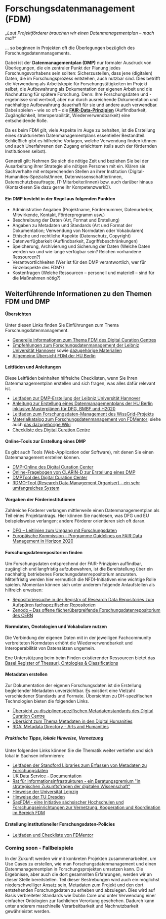 # Forschungsdatenmanagement (FDM)

*„Laut Projektförderer brauchen wir einen Datenmanagementplan – mach mal!“*

... so beginnen in Projekten oft die Überlegungen bezüglich des Forschungsdatenmanagements.

Dabei ist der **Datenmanagementplan (DMP)** nur formaler Ausdruck von Überlegungen, die ein zentraler Punkt der Planung jedes Forschungsvorhabens sein sollten: Sicherzustellen, dass jene (digitalen) Daten, die im Forschungsprozess entstehen, auch nutzbar sind. Dies betrifft die Verwendung als Arbeitskopie für Forschungstätigkeiten im Projekt selbst, die Aufbewahrung als Dokumentation der eigenen Arbeit und die Nachnutzung für spätere Forschung. Denn: Ihre Forschungsdaten und -ergebnisse sind wertvoll, aber nur durch ausreichende Dokumentation und nachhaltige Aufbewahrung dauerhaft für sie und andere auch verwendbar. Dabei spielen – wie so oft – die [**FAIR-Data-Prinzipien**](https://www.go-fair.org/fair-principles/) (Auffindbarkeit, Zugänglichkeit, Interoperabilität, Wiederverwendbarkeit) eine entscheidende Rolle. 

Da es beim FDM gilt, viele Aspekte im Auge zu behalten, ist die Erstellung eines strukturierten Datenmanagementplans essentieller Bestandteil. Schließlich gibt es hilfreiche Vorlagen, welche Verwendung finden können und auch Unerfahrenen den Zugang erleichtern (teils auch der fördernden Institutionen selbst).

Generell gilt: Nehmen Sie sich die nötige Zeit und beziehen Sie bei der Ausarbeitung ihrer Strategie alle nötigen Personen mit ein. Klären sie Sachverhalte mit entsprechenden Stellen an ihrer Institution (Digital-Humanities-Spezialist/innen, Datenwissenschaftler/innen, Datenschutzbeauftragte, IT-Mitarbeiter/innen) bzw. auch darüber hinaus (Kontaktieren Sie dazu gerne ihr KompetenzwerkD).

#### Ein DMP besteht in der Regel aus folgenden Punkten
* Administrative Angaben (Projektname, Fördernummer,
Datenurheber, Mitwirkende, Kontakt, Förderprogramm usw.)
* Beschreibung der Daten (Art, Format und Erstellung)
* Angaben zu Metadaten und Standards (Art und Format der Dokumentation; Verwendung von Normdaten oder Vokabularen)
* Ethische und rechtliche Aspekte (Datenschutz, Copyright)
* Datenverfügbarkeit (Auffindbarkeit, Zugriffsbeschränkungen)
* Speicherung, Archivierung und Sicherung der Daten (Welche Daten werden wo und wie lange verfügbar sein? Reichen vorhandene Ressourcen?)
* Verantwortlichkeiten (Wer ist für den DMP verantwortlich, wer für Einzelaspekte des FDM?)
* Kostenfragen (Welche Ressourcen – personell und materiell – sind für die Maßnahmen nötig?)

## Weiterführende Informationen zu den Themen FDM und DMP

#### Übersichten

Unter diesen Links finden Sie Einführungen zum Thema Forschungsdatenmanagement. 

* [Generelle Informationen zum Thema FDM des Digital Curation Centres](http://www.dcc.ac.uk/resources/data-management-plans)
* [Empfehlungen zum Forschungsdatenmanagement der Leibniz Universität Hannover](https://www.fdm.uni-hannover.de/de/kurz-erklaert/empfehlungen/) sowie [dazugehörige Materialien](https://www.fdm.uni-hannover.de/de/materialien/)
* [Allgemeine Übersicht FDM der HU Berlin](https://www.cms.hu-berlin.de/de/dl/dataman)

#### Leitfäden und Anleitungen

Diese Leitfäden beinhalten hilfreiche Checklisten, wenn Sie Ihren Datenmanagementplan erstellen und sich fragen, was alles dafür relevant ist.

* [Leitfaden zur DMP-Erstellung der Leibniz Universität Hannover](https://www.fdm.uni-hannover.de/fileadmin/fdm/Dokumente/Leitfaden-DMP_LUH_v2.2.pdf)
* [Anleitung zur Erstellung eines Datenmanagementplans der HU Berlin inklusive Musterplänen für DFG, BMBF und H2020](https://www.cms.hu-berlin.de/de/dl/dataman/arbeiten/dmp_erstellen)
* [Leitfaden zum  Forschungsdaten-Management des WissGrid-Projekts](https://univerlag.uni-goettingen.de/handle/3/isbn-978-3-86488-032-2)
* [Materialkatalog zum Forschungsdatenmanagement von FDMentor](https://zenodo.org/record/1209284); siehe auch [das dazugehörige Wiki](https://www.forschungsdaten.org/index.php/FDMentor)
* [Checkliste des Digital Curation Centre](http://www.dcc.ac.uk/resources/data-management-plans/checklist)

#### Online-Tools zur Erstellung eines DMP

Es gibt auch Tools (Web-Application oder Software), mit denen Sie einen Datenmanagement erstellen können.

* [DMP-Online des Digital Curation Center](https://dmponline.dcc.ac.uk/)
* [Online-Fragebogen von CLARIN-D zur Erstellung eines DMP](https://www.clarin-d.net/de/aufbereiten/datenmanagementplan-entwickeln)
* [DMPTool des Digital Curation Center](https://dmptool.org/)
* [RDMO-Tool (Research Data Management Organiser) - ein sehr umfangreiches System](https://rdmorganiser.github.io/)

#### Vorgaben der Förderinstitutionen

Zahlreiche Förderer verlangen mittlerweile einen Datenmanagementplan als Teil eines Projektantrags. Hier können Sie nachlesen, was DFG und EU beispielsweise verlangen; andere Förderer orientieren sich oft daran.

* [DFG – Leitlinien zum Umgang mit Forschungsdaten](https://www.dfg.de/foerderung/antrag_gutachter_gremien/antragstellende/nachnutzung_forschungsdaten/index.html)
* [Europäische Kommission – Programme Guidelines on FAIR Data Management in Horizon 2020](http://ec.europa.eu/research/participants/data/ref/h2020/grants_manual/hi/oa_pilot/h2020-hi-oa-data-mgt_en.pdf)

#### Forschungsdatenrepositorien finden

Um Forschungsdaten entsprechend der FAIR-Prinzipien auffindbar, zugänglich und langfristig aufzubewahren, ist die Bereitstellung über ein nachhaltig betriebenes Forschungsdatenrepositorium anzuraten. Mittelfristig werden hier vermutlich die NFDI-Initiativen eine wichtige Rolle spielen. Momentan können sich unter anderem folgende Anlaufstellen als hilfreich erweisen:

* [Repositoriensuche in der Registry of Research Data Repositories zum Aufspüren fachspezifischer Repositorien](https://www.re3data.org/)
* [Zenodo – Das offene fächerübergreifende Forschungsdatenrepositorium des CERN](https://zenodo.org/)

#### Normdaten, Onotologien und Vokabulare nutzen

Die Verbindung der eigenen Daten mit in der jeweiligen Fachcommunity verbreiteten Normdaten erhöht die Wiederverwendbarkeit und Interoperabilität von Datensätzen ungemein.

Ene Unterstützung beim beim Finden existierender Ressourcen bietet das [Basel Register of Thesauri, Ontologies & Classifications](http://www.bartoc.org/)

#### Metadaten erstellen

Zur Dokumentation der eigenen Forschungsdaten ist die Erstellung begleitender Metadaten unverzichtbar. Es existiert eine Vielzahl verschiedener Standards und Formate. Übersichten zu DH-spezifischen Technologien bieten die folgenden Links.

* [Übersicht zu disziplinenspezifischen Metadatenstandards des Digital Curation Centre](http://www.dcc.ac.uk/resources/metadata-standards)
* [Übersicht zum Thema Metadaten in den Digital Humanities](https://fordham.libguides.com/DigitalHumanities/Metadata)
* [RDA: Metadata Directory - Arts and Humanities](https://rd-alliance.github.io/metadata-directory/subjects/arts-and-humanities.html)

##### Praktische Tipps, lokale Hinweise, Vernetzung 

Unter folgenden Links können Sie die Thematik weiter vertiefen und sich lokal in Sachsen informieren:

* [Leitfaden der Standford Libraries zum Erfassen von Metadaten zu Forschungsdaten](https://library.stanford.edu/research/data-management-services/data-best-practices/creating-metadata/basic-approach-metadata)
* [UK Data Service - Documentation](https://www.ukdataservice.ac.uk/manage-data/document.aspx)
* [Rat für Informationsinfrastrukturen - ein Beratungsgremium "in strategischen Zukunftsfragen der digitalen Wissenschaft"](http://www.rfii.de)
* [Hinweise der Universität Leipzig](https://www.uni-leipzig.de/forschung/forschungsservice/forschungsdatenmanagement/)
* [Hinweise der TU Dresden](https://tu-dresden.de/forschung-transfer/services-fuer-forschende/kontaktstelle-forschungsdaten/uebersichtsseite#intro)
* [SaxFDM - eine Initiative sächsischer Hochschulen und Forschungseinrichtungen zur Vernetzung, Kooperation und Koordination im Bereich FDM](https://saxfdm.de/)

#### Erstellung institutioneller Forschungsdaten-Policies
* [Leitfaden und Checkliste von FDMentor](https://depositonce.tu-berlin.de//handle/11303/8372)

### Coming soon - Fallbeispiele

In der Zukunft werden wir mit konkreten Projekten zusammenarbeiten, um Use Cases zu erstellen, wie man Forschungsdatenmanagement und einen Datenmanagementplan in Forschungsprojekten umsetzen kann. Die Ergebnisse, aber auch die dort gesammlten Erfahrungen, werden wir an dieser Stelle bereitstellen. Teil dieser Bestrebungen wird auch ein möglichst niederschwelliger Ansatz sein, Metadaten zum Projekt und den dort entstehenden Forschungsdaten zu erheben und abzulegen. Dies wird auf Basis verbreiteter Standards wie Dublin Core und unter Verwendung einer einfacher Ontologien zur fachlichen Verortung geschehen. Dadurch kann unter anderem maschinelle Verarbeitbarkeit und Nachnutzbarkeit gewährleistet werden.
